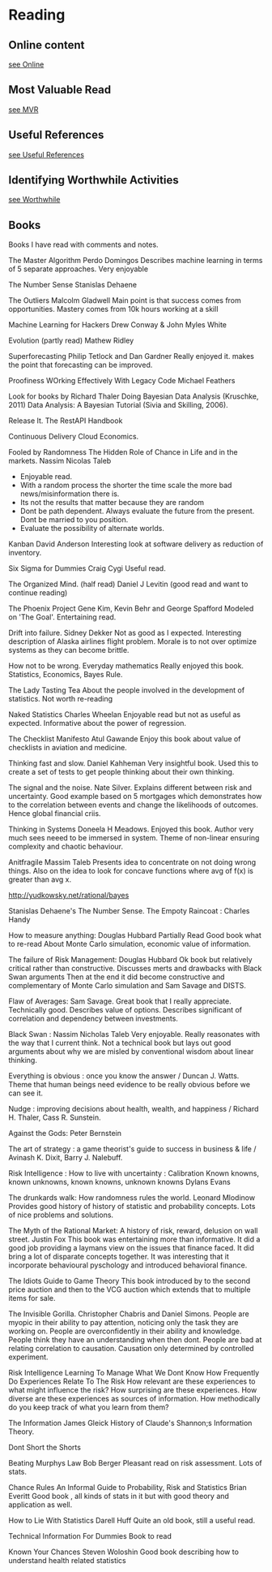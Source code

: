 # Reading

## Online content

[see Online](./Online.md)

## Most Valuable Read

[see MVR](./MVR.md)

## Useful References

[see Useful References](./UsefulReferences.md)

## Identifying Worthwhile Activities

[see Worthwhile](./WorthwhileActivities.md)

## Books
Books I have read with comments and notes.

The Master Algorithm
Perdo Domingos
Describes machine learning in terms of 5 separate approaches.
Very enjoyable

The Number Sense
Stanislas Dehaene

The Outliers
Malcolm Gladwell
Main point is that success comes from opportunities.
Mastery comes from 10k hours working at a skill

Machine Learning for Hackers
Drew Conway & John Myles White

Evolution (partly read)
Mathew Ridley

Superforecasting
Philip Tetlock and Dan Gardner
Really enjoyed it. makes the point that forecasting can be improved.

Proofiness
WOrking Effectively With Legacy Code
Michael Feathers

Look for books by Richard Thaler
Doing Bayesian Data Analysis (Kruschke, 2011)
Data Analysis: A Bayesian Tutorial (Sivia and Skilling,
2006).

Release It.
The RestAPI Handbook

Continuous Delivery
Cloud Economics.


Fooled by Randomness
The Hidden Role of Chance in Life and in the markets.
Nassim Nicolas Taleb
- Enjoyable read.
- With a random process the shorter the time scale the more bad news/misinformation there is.
- Its not the results that matter because they are random
- Dont be path dependent.  Always evaluate the future from the present. Dont be married to you position.
- Evaluate the possibility of alternate worlds.

Kanban
David Anderson
Interesting look at software delivery as reduction of inventory.

Six Sigma for Dummies
Craig Cygi
Useful read.

The Organized Mind. (half read)
Daniel J Levitin
(good read and want to continue reading)

The Phoenix Project
Gene Kim, Kevin Behr and George Spafford
Modeled on 'The Goal'. Entertaining read.

Drift into failure.
Sidney Dekker
Not as good as I expected. Interesting description of Alaska airlines flight problem. Morale is to not over optimize systems as they can become brittle.

How not to be wrong.  Everyday mathematics
Really enjoyed this book. Statistics, Economics, Bayes Rule.

The Lady Tasting Tea
About the people involved in the development of statistics.
Not worth re-reading

Naked Statistics
Charles Wheelan
Enjoyable read but not as useful as expected. Informative about the power of regression.

The Checklist Manifesto
Atul Gawande
Enjoy this book about value of checklists in aviation and medicine.


Thinking fast and slow.
Daniel Kahheman
Very insightful book.  Used this to create a set of tests to get people thinking about their own thinking.

The signal and the noise.
Nate Silver.
Explains different between risk and uncertainty.
Good example based on 5 mortgages which demonstrates how to the correlation between events and change the likelihoods of outcomes. Hence global financial criis.

Thinking in Systems
Doneela H Meadows.
Enjoyed this book. Author very much sees neeed to be immersed in system. Theme of non-linear ensuring complexity and chaotic behaviour.

Anitfragile
Massim Taleb
Presents idea to concentrate on not doing wrong things. Also on the idea to look for concave functions where avg of f(x) is greater than avg x.


http://yudkowsky.net/rational/bayes


Stanislas Dehaene's The Number Sense.
The Empoty Raincoat : Charles Handy



How to measure anything: Douglas Hubbard
	Partially Read
	Good book what to re-read
	About Monte Carlo simulation, economic value of information.

The failure of Risk Management: Douglas Hubbard
	Ok book but relatively critical rather than constructive.
	Discusses merts and drawbacks with Black Swan arguments
	Then at the end it did become constructive and complementary of Monte Carlo simulation and Sam Savage and DISTS.


Flaw of Averages: Sam Savage.
	Great book that I really appreciate.
	Technically good.
	Describes value of options.
	Describes significant of correlation and dependency between investments.


Black Swan : Nassim Nicholas Taleb
	Very enjoyable. Really reasonates with the way that I current think.
	Not a technical book but lays out good arguments about why we are misled by conventional wisdom about linear thinking.


Everything is obvious : once you know the answer / Duncan J. Watts.
	Theme that human beings need evidence to be really obvious before we can see it.

Nudge : improving decisions about health, wealth, and happiness / Richard H. Thaler, Cass R. Sunstein.

Against the Gods: Peter Bernstein

The art of strategy : a game theorist's guide to success in business & life / Avinash K. Dixit, Barry J. Nalebuff.

Risk Intelligence : How to live with uncertainty :
	Calibration
	Known knowns, known unknowns, known knowns, unknown knowns
Dylans Evans


The drunkards walk: How randomness rules the world.
Leonard Mlodinow
  Provides good history of history of statistic and probability concepts.
  Lots of nice problems and solutions.


The Myth of the Rational Market: A history of risk, reward, delusion on wall street.
Justin Fox
This book was entertaining more than informative.
It did a good job providing a laymans view on the issues that finance faced.
It did bring a lot of disparate concepts together.
It was interesting that it incorporate behavioural pyschology and introduced behavioral finance.


The Idiots Guide to Game Theory
This book introduced by to the second price auction and then to the VCG auction which extends that to multiple items for sale.


The Invisible Gorilla.
Christopher Chabris and Daniel Simons.
People are myopic in their ability to pay attention, noticing only the task they are working on.
People are overconfidently in their ability and knowledge. People think they have an understanding when then dont.
People are bad at relating correlation to causation. Causation only determined by controlled experiment.

Risk Intelligence
Learning To Manage What We Dont Know
	How Frequently Do Experiences Relate To The Risk
	How relevant are these experiences to what might influence the risk?
	How surprising are these experiences.
	How diverse are these experiences as sources of information.
	How methodically do you keep track of what you learn from them?


The Information
James Gleick
History of Claude's Shannon;s Information Theory.

Dont Short the Shorts

Beating Murphys Law
Bob Berger
Pleasant read on risk assessment. Lots of stats.

Chance Rules
An Informal Guide to Probability, Risk and Statistics
Brian Everitt
Good book , all kinds of stats in it but with good theory and application as well.


How to Lie With Statistics
Darell Huff
Quite an old book, still a useful read.


Technical Information For Dummies
Book to read

Known Your Chances
Steven Woloshin
Good book describing how to understand health related statistics

